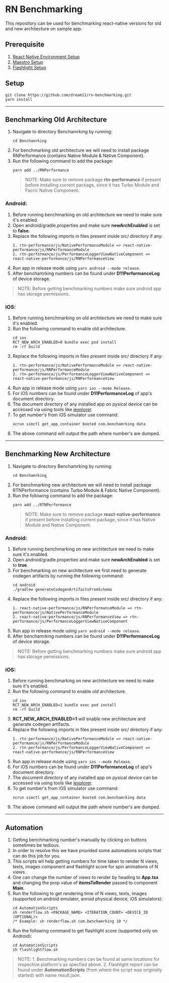 # RN Benchmarking

This repository can be used for benchmarking react-native versions for old and new architecture on sample app.

## Prerequisite

1. [React Native Environment Setup](https://reactnative.dev/docs/next/environment-setup)
2. [Maestro Setup](https://maestro.mobile.dev/)
3. [Flashlight Setup](https://docs.flashlight.dev/)

## Setup

```
git clone https://github.com/dream11/rn-benchmarking.git
yarn install
```

---

## Benchmarking Old Architecture

1. Navigate to directory Benchamrking by running:
   ```
   cd Benchamrking
   ```
2. For benchmarking old architecture we will need to install package RNPerformance (contains Native Module & Native Component).
3. Run the following command to add the package:
   ```
   yarn add ../RNPerformance
   ```
   > NOTE: Make sure to remove package **rtn-performance** if present before installing current package, since it has Turbo Module and Facric Native Component.

### Android:

1. Before running benchmarking on old architecture we need to make sure it's enabled.
2. Open android/gradle.properties and make sure **newArchEnabled** is set to **false**.
3. Replace the following imports in files present inside src/ directory if any:
   ```
   1. rtn-performance/js/NativePerformanceModule => react-native-performance/js/RNPerformanceModule
   2. rtn-performance/js/PerformanceLoggerViewNativeComponent => react-native-performance/js/RNPerformanceView
   ```
4. Run app in release mode using `yarn android --mode release`.
5. After benchamrking numbers can be found under **D11PerformanceLog** of device storage.

> NOTE: Before getting benchmarking numbers make sure android app has storage permissions.

### iOS:

1. Before running benchmarking on old architecture we need to make sure it's enabled.
2. Run the following command to enable old architecture.
   ```
   cd ios
   RCT_NEW_ARCH_ENABLED=0 bundle exec pod install
   rm -rf build
   ```
3. Replace the following imports in files present inside src/ directory if any:
   ```
   1. rtn-performance/js/NativePerformanceModule => react-native-performance/js/RNPerformanceModule
   2. rtn-performance/js/PerformanceLoggerViewNativeComponent => react-native-performance/js/RNPerformanceView
   ```
4. Run app in release mode using `yarn ios --mode Release`.
5. For iOS numbers can be found under **D11PerformanceLog** of app's document directory.
6. The document directory of any installed app on pysical device can be accessed via using tools like [iexplorer](https://macroplant.com/iexplorer).
7. To get number's from iOS simulator use command:
   ```
   xcrun simctl get_app_container booted com.benchamrking data
   ```
8. The above command will output the path where number's are dumped.

---

## Benchmarking New Architecture

1. Navigate to directory Benchamrking by running:
   ```
   cd Benchamrking
   ```
2. For benchmarking new architecture we will need to install package RTNPerformance (contains Turbo Module & Fabric Native Component).
3. Run the following command to add the package:
   ```
   yarn add ../RTNPerformance
   ```
   > NOTE: Make sure to remove package **react-native-performance** if present before installing current package, since it has Native Module and Native Component.

### Android:

1. Before running benchmarking on new architecture we need to make sure it's enabled.
2. Open android/gradle.properties and make sure **newArchEnabled** is set to **true**.
3. For benchmarking on new architecture we first need to generate codegen artifacts by running the following command:
   ```
   cd android
   ./gradlew generateCodegenArtifactsFromSchema
   ```
4. Replace the following imports in files present inside src/ directory if any:
   ```
   1. react-native-performance/js/RNPerformanceModule => rtn-performance/js/NativePerformanceModule
   2. react-native-performance/js/RNPerformanceView => rtn-performance/js/PerformanceLoggerViewNativeComponent
   ```
5. Run app in release mode using `yarn android --mode release`.
6. After benchamrking numbers can be found under **D11PerformanceLog** of device storage.

> NOTE: Before getting benchmarking numbers make sure android app has storage permissions.

### iOS:

1. Before running benchmarking on new architecture we need to make sure it's enabled.
2. Run the following command to enable old architecture.
   ```
   cd ios
   RCT_NEW_ARCH_ENABLED=1 bundle exec pod install
   rm -rf build
   ```
3. **RCT_NEW_ARCH_ENABLED=1** will enable new architecture and generate codegen artifacts.
4. Replace the following imports in files present inside src/ directory if any:
   ```
   1. rtn-performance/js/NativePerformanceModule => react-native-performance/js/RNPerformanceModule
   2. rtn-performance/js/PerformanceLoggerViewNativeComponent => react-native-performance/js/RNPerformanceView
   ```
5. Run app in release mode using `yarn ios --mode Release`.
6. For iOS numbers can be found under **D11PerformanceLog** of app's document directory.
7. The document directory of any installed app on pysical device can be accessed via using tools like [iexplorer](https://macroplant.com/iexplorer).
8. To get number's from iOS simulator use command:
   ```
   xcrun simctl get_app_container booted com.benchamrking data
   ```
9. The above command will output the path where number's are dumped.

---

## Automation

1. Getting benchmarking number's manually by clicking on buttons sometimes be tedious.
2. In order to resolve this we have provided some automations scripts that can do this job for you.
3. This scripts wil help getting numbers for time taken to render N views, texts, images component and flashlight score for spin animations of N views.
4. One can change the number of views to render by heading to **App.tsx** and changing the prop value of **itemsToRender** passed to component **Main**.
5. Run the following to get rendering time of N views, texts, images (supported on android emulator, anroid physical device, iOS simulators):
   ```
   cd AutomationScripts
   sh renderflow.sh <PACKAGE_NAME> <ITERATION_COUNT> <DEVICE_ID (OPTIONAL)>
   /* Example: sh renderflow.sh com.benchamrking 10 */
   ```
6. Run the following command to get flashlight score (supported only on Android):
   ```
   cd AutomationScripts
   sh flashlightflow.sh
   ```

> NOTE: 1. Benchmarking numbers can be found at same locations for respective platform's as specfied above. 2. Flashlight report can be found under **AutomationScripts** (from where the script was originally started) with name result.json.
